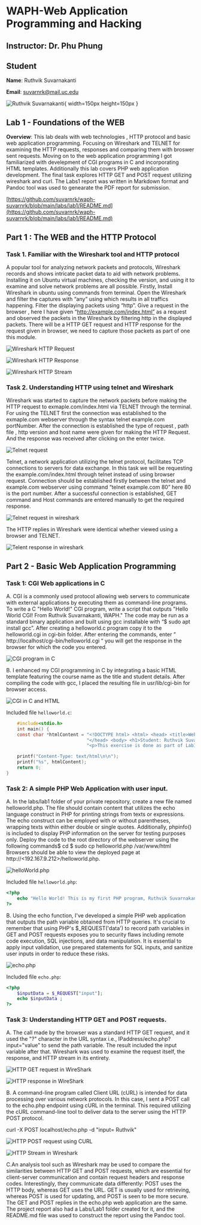 # WAPH-Web Application Programming and Hacking

## Instructor: Dr. Phu Phung

## Student

**Name**: Ruthvik Suvarnakanti

**Email**: suvarnrk@mail.uc.edu

![Ruthvik Suvarnakanti](images/headshot.JPEG){ width=150px height=150px }

## Lab 1 - Foundations of the WEB

**Overview**: This lab deals with web technologies , HTTP protocol and basic web application programming. Focusing on Wireshark and TELNET for examining the HTTP requests, responses and comparing them with broswer sent requests.
Moving on to the web application programming I got familiarized with develepment of CGI programs in C and incorporating HTML templates. Additionally this lab covers PHP web application development. The final task explores HTTP GET and POST request utilizing wireshark and curl.
The Labs1 report was written in Markdown format and Pandoc tool was used to genearate the PDF report for submission.

[https://github.com/suvarnrk/waph-suvarnrk/blob/main/labs/lab1/README.md](https://github.com/suvarnrk/waph-suvarnrk/blob/main/labs/lab1/README.md)

## Part 1 : The WEB and the HTTP Protocol

### Task 1. Familiar with the Wireshark tool and HTTP protocol

A popular tool for analyzing network packets and protocols, Wireshark records and shows intricate packet data to aid with network problems. Installing it on Ubuntu virtual machines, checking the version, and using it to examine and solve network problems are all possible. Firstly, Install Wireshark in ubuntu using commands from terminal. Open the Wireshark and filter the captures with “any” using which results in all traffics happening. Filter the displaying packets using “http”. Give a request in the browser , here I have given “http://example.com/index.html” as a request and observed the packets in the Wireshark by filtering http in the displayed packets. There will be a HTTP GET request and HTTP response for the request given in browser, we need to capture those packets as part of one this module.


![Wireshark HTTP Request](images/HTTPReq.png)

![Wireshark HTTP Response](images/HTTPResp.png)

![Wireshark HTTP Stream](images/HTTPStream.png)

### Task 2. Understanding HTTP using telnet and Wireshark

Wireshark was started to capture the network packets before making the HTTP request to exmaple.com/index.html via TELNET through the terminal. For using the TELNET first the connection was established to the exmaple.com webserver through the syntax telnet example.com portNumber. After the connection is established the type of request , path file , http version and host name were given for making the HTTP Request. And the response was received after clicking on the enter twice.

![Telnet request](images/TelnetReq.png)

Telnet, a network application utilizing the telnet protocol, facilitates TCP connections to servers for data exchange. In this task we will be requesting the example.com/index.html through telnet instead of using browser request. Connection should be established firstly between the telnet and example.com webserver using command “telnet example.com 80” here 80 is the port number. After a successful connection is established, GET command and Host commands are entered manually to get the required response. 

![Telnet request in wireshark](images/Telnet_wireshark_req.png)

The HTTP replies in Wireshark were identical whether viewed using a browser and TELNET.

![Telent response in wireshark](images/Telnet_wireshark_resp.png)


## Part 2 - Basic Web Application Programming

### Task 1: CGI Web applications in C

A. CGI is a commonly used protocol allowing web servers to communicate with external applications by executing them as command-line programs. To write a C "Hello World!" CGI program, write a script that outputs "Hello World CGI! From Ruthvik Suvarnakanti, WAPH." The code may be run as a standard binary application and built using gcc installable with “$ sudo apt install gcc”. After creating a helloworld.c program copy it to the helloworld.cgi in cgi-bin folder. After entering the commands, enter ” http://localhost/cgi-bin/helloworld.cgi “  you will get the response in the browser for which the code you entered.

![CGI program in C](images/CGI_IN_C.png)

B. I enhanced my CGI programming in C by integrating a basic HTML template featuring the course name as the title and student details. After compiling the code with gcc, I placed the resulting file in usr/lib/cgi-bin for browser access.


![CGI in C and HTML](images/CGI_IN_C_HTML.png)

Included file `helloworld.c`:
```C
    #include<stdio.h>
    int main() {
    const char *htmlContent = "<!DOCTYPE html> <html> <head> <title>Web Application Programming and Hacking</title>"
                              "</head> <body> <h1>Student: Ruthvik Suvarnakanti</h1>"
                              "<p>This exercise is done as part of Lab1 assessment i.e CGI Web Applications with C.</p></body></html>";

    printf("Content-Type: text/html\n\n");
    printf("%s", htmlContent);
    return 0;
}
```

### Task 2: A simple PHP Web Application with user input.

A. In the labs/lab1 folder of your private repository, create a new file named helloworld.php. The file should contain content that utilizes the echo language construct in PHP for printing strings from texts or expressions. The echo construct can be employed with or without parentheses, wrapping texts within either double or single quotes. Additionally, phpinfo() is included to display PHP information on the server for testing purposes only. Deploy the code to the root directory of the webserver using the following commands$ cd <path-to-the-folder> $ sudo cp helloworld.php /var/www/html
Browsers should be able to view the deployed page at http://<192.167.9.212>/helloworld.php.

![helloWorld.php](images/helloWorldphp.png)

Included file `helloworld.php`:
```PHP
<?php
    echo "Hello World! This is my first PHP program, Ruthvik Suvarnakanti , WAPH";
?>
```

B. Using the echo function, I've developed a simple PHP web application that outputs the path variable obtained from HTTP queries. It's crucial to remember that using PHP's $_REQUEST('data') to record path variables in GET and POST requests exposes you to security flaws including remote code execution, SQL injections, and data manipulation. It is essential to apply input validation, use prepared statements for SQL inputs, and sanitize user inputs in order to reduce these risks.

![echo.php](images/echophp.png)

Included file `echo.php`:
```PHP
<?php
    $inputData = $_REQUEST["input"];
    echo $inputData ;
?>
```

### Task 3: Understanding HTTP GET and POST requests.

A. The call made by the browser was a standard HTTP GET request, and it used the "?" character in the URL syntax i.e., IPaddress/echo.php?input="value" to send the path variable. The result included the input variable after that. Wireshark was used to examine the request itself, the response, and HTTP stream in its entirety. 

![HTTP GET request in WireShark](images/wiresharkReq.png)

![HTTP response in WireShark](images/wiresharkResp.png)


B. A command-line program called Client URL (cURL) is intended for data processing over various network protocols. In this case, I sent a POST call to the echo.php endpoint using cURL in the terminal. This required utilizing the cURL command-line tool to deliver data to the server using the HTTP POST protocol.

curl -X POST localhost/echo.php -d "input= Ruthvik"

![HTTP POST request using CURL](images/curlpost.png)

![HTTP Stream in Wireshark](images/postwiresharkstream.png)


C.An analysis tool such as Wireshark may be used to compare the similarities between HTTP GET and POST requests, which are essential for client-server communication and contain request headers and response codes. Interestingly, they communicate data differently: POST uses the HTTP body, whereas GET uses the URL. GET is usually used for retrieving, whereas POST is used for updating, and POST is seen to be more secure. The GET and POST replies in the echo.php web application are the same. The project report also had a Labs/Lab1 folder created for it, and the README.md file was used to construct the report using the Pandoc tool.
